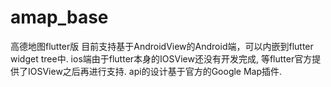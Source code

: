 # amap_base

高德地图flutter版 目前支持基于AndroidView的Android端，可以内嵌到flutter widget tree中.
ios端由于flutter本身的IOSView还没有开发完成, 等flutter官方提供了IOSView之后再进行支持.
api的设计基于官方的Google Map插件.

